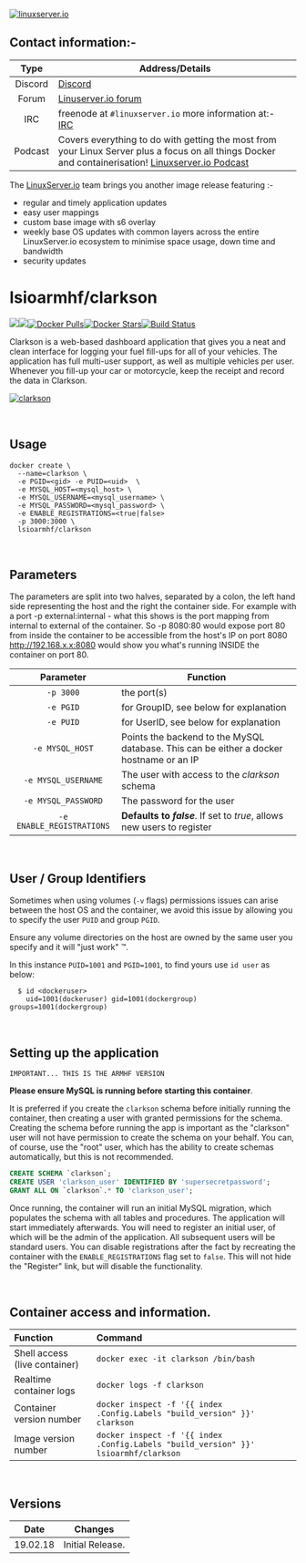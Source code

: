 [linuxserverurl]: https://linuxserver.io
[forumurl]: https://forum.linuxserver.io
[ircurl]: https://www.linuxserver.io/irc/
[podcasturl]: https://www.linuxserver.io/podcast/
[appurl]: https://github.com/linuxserver/Clarkson
[hub]: https://hub.docker.com/r/lsioarmhf/clarkson/


[![linuxserver.io](https://raw.githubusercontent.com/linuxserver/docker-templates/master/linuxserver.io/img/linuxserver_medium.png?v=4&s=4000)][linuxserverurl]


## Contact information:- 

| Type | Address/Details | 
| :---: | --- |
| Discord | [Discord](https://discord.gg/YWrKVTn) |
| Forum | [Linuserver.io forum][forumurl] |
| IRC | freenode at `#linuxserver.io` more information at:- [IRC][ircurl]
| Podcast | Covers everything to do with getting the most from your Linux Server plus a focus on all things Docker and containerisation! [Linuxserver.io Podcast][podcasturl] |


The [LinuxServer.io][linuxserverurl] team brings you another image release featuring :-

 + regular and timely application updates
 + easy user mappings
 + custom base image with s6 overlay
 + weekly base OS updates with common layers across the entire LinuxServer.io ecosystem to minimise space usage, down time and bandwidth
 + security updates

# lsioarmhf/clarkson
[![](https://images.microbadger.com/badges/version/lsioarmhf/clarkson.svg)](https://microbadger.com/images/lsioarmhf/clarkson "Get your own version badge on microbadger.com")[![](https://images.microbadger.com/badges/image/lsioarmhf/clarkson.svg)](https://microbadger.com/images/lsioarmhf/clarkson "Get your own image badge on microbadger.com")[![Docker Pulls](https://img.shields.io/docker/pulls/lsioarmhf/clarkson.svg)][hub][![Docker Stars](https://img.shields.io/docker/stars/lsioarmhf/clarkson.svg)][hub][![Build Status](https://ci.linuxserver.io/buildStatus/icon?job=Docker-Builders/armhf/armhf-clarkson)](https://ci.linuxserver.io/job/Docker-Builders/job/armhf/job/armhf-clarkson/)

Clarkson is a web-based dashboard application that gives you a neat and clean interface for logging your fuel fill-ups for all of your vehicles. The application has full multi-user support, as well as multiple vehicles per user. Whenever you fill-up your car or motorcycle, keep the receipt and record the data in Clarkson.

[![clarkson](https://raw.githubusercontent.com/linuxserver/Clarkson/master/docs/dashboard.png)][appurl]

&nbsp;

## Usage

```
docker create \
  --name=clarkson \
  -e PGID=<gid> -e PUID=<uid>  \
  -e MYSQL_HOST=<mysql_host> \
  -e MYSQL_USERNAME=<mysql_username> \
  -e MYSQL_PASSWORD=<mysql_password> \
  -e ENABLE_REGISTRATIONS=<true|false>
  -p 3000:3000 \
  lsioarmhf/clarkson
```

&nbsp;

## Parameters

The parameters are split into two halves, separated by a colon, the left hand side representing the host and the right the container side. 
For example with a port -p external:internal - what this shows is the port mapping from internal to external of the container.
So -p 8080:80 would expose port 80 from inside the container to be accessible from the host's IP on port 8080
http://192.168.x.x:8080 would show you what's running INSIDE the container on port 80.



| Parameter | Function |
| :---: | --- |
| `-p 3000` | the port(s) |
| `-e PGID` | for GroupID, see below for explanation |
| `-e PUID` | for UserID, see below for explanation |
| `-e MYSQL_HOST` | Points the backend to the MySQL database. This can be either a docker hostname or an IP |
| `-e MYSQL_USERNAME` | The user with access to the _clarkson_ schema |
| `-e MYSQL_PASSWORD` | The password for the user |
| `-e ENABLE_REGISTRATIONS` | **Defaults to _false_**. If set to _true_, allows new users to register |

&nbsp;

## User / Group Identifiers

Sometimes when using volumes (`-v` flags) permissions issues can arise between the host OS and the container, we avoid this issue by allowing you to specify the user `PUID` and group `PGID`.

Ensure any volume directories on the host are owned by the same user you specify and it will "just work" &trade;.

In this instance `PUID=1001` and `PGID=1001`, to find yours use `id user` as below:

```
  $ id <dockeruser>
    uid=1001(dockeruser) gid=1001(dockergroup) groups=1001(dockergroup)
```

&nbsp;

## Setting up the application
`IMPORTANT... THIS IS THE ARMHF VERSION`

**Please ensure MySQL is running before starting this container**.

It is preferred if you create the `clarkson` schema before initially running the container, then creating a user with granted permissions for the schema. Creating the schema before running the app is important as the "clarkson" user will not have permission to create the schema on your behalf. You can, of course, use the "root" user, which has the ability to create schemas automatically, but this is not recommended.

```sql
CREATE SCHEMA `clarkson`;
CREATE USER 'clarkson_user' IDENTIFIED BY 'supersecretpassword';
GRANT ALL ON `clarkson`.* TO 'clarkson_user';
```

Once running, the container will run an initial MySQL migration, which populates the schema with all tables and procedures. The application will start immediately afterwards. You will need to register an initial user, of which will be the admin of the application. All subsequent users will be standard users. You can disable registrations after the fact by recreating the container with the `ENABLE_REGISTRATIONS` flag set to `false`. This will not hide the "Register" link, but will disable the functionality.


&nbsp;

## Container access and information.

| Function | Command |
| :--- | :--- |
| Shell access (live container) | `docker exec -it clarkson /bin/bash` |
| Realtime container logs | `docker logs -f clarkson` |
| Container version number | `docker inspect -f '{{ index .Config.Labels "build_version" }}' clarkson` |
| Image version number |  `docker inspect -f '{{ index .Config.Labels "build_version" }}' lsioarmhf/clarkson` |

&nbsp;

## Versions

|  Date | Changes |
| :---: | --- |
| 19.02.18 |  Initial Release. |
